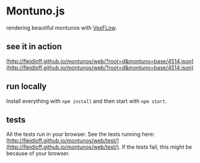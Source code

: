 # Montuno.js

rendering beautiful montunos with [VexFLow](http://www.vexflow.com/).

## see it in action
[http://fleidloff.github.io/montunos/web/?root=d&montuno=base/4514.json](http://fleidloff.github.io/montunos/web/?root=d&montuno=base/4514.json)

## run locally

Install everything with `npm install` and then start with `npm start`.

## tests

All the tests run in your browser. See the tests running here: [http://fleidloff.github.io/montunos/web/test/](http://fleidloff.github.io/montunos/web/test/). If the tests fail, this might be because of your browser.
